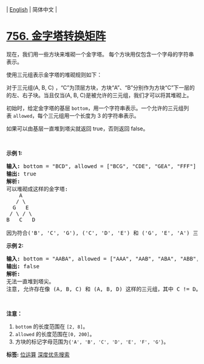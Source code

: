 | [English](README_EN.md) | 简体中文 |

# [756. 金字塔转换矩阵](https://leetcode-cn.com/problems/pyramid-transition-matrix)
<p>现在，我们用一些方块来堆砌一个金字塔。 每个方块用仅包含一个字母的字符串表示。</p>

<p>使用三元组表示金字塔的堆砌规则如下：</p>

<p>对于三元组(A, B, C) ，&ldquo;C&rdquo;为顶层方块，方块&ldquo;A&rdquo;、&ldquo;B&rdquo;分别作为方块&ldquo;C&rdquo;下一层的的左、右子块。当且仅当(A, B, C)是被允许的三元组，我们才可以将其堆砌上。</p>

<p>初始时，给定金字塔的基层&nbsp;<code>bottom</code>，用一个字符串表示。一个允许的三元组列表&nbsp;<code>allowed</code>，每个三元组用一个长度为 3 的字符串表示。</p>

<p>如果可以由基层一直堆到塔尖就返回 true，否则返回 false。</p>

<p>&nbsp;</p>

<p><strong>示例 1:</strong></p>

<pre><strong>输入:</strong> bottom = &quot;BCD&quot;, allowed = [&quot;BCG&quot;, &quot;CDE&quot;, &quot;GEA&quot;, &quot;FFF&quot;]
<strong>输出:</strong> true
<strong>解析:</strong>
可以堆砌成这样的金字塔:
    A
   / \
  G   E
 / \ / \
B   C   D

因为符合(&#39;B&#39;, &#39;C&#39;, &#39;G&#39;), (&#39;C&#39;, &#39;D&#39;, &#39;E&#39;) 和 (&#39;G&#39;, &#39;E&#39;, &#39;A&#39;) 三种规则。
</pre>

<p><strong>示例 2:</strong></p>

<pre><strong>输入:</strong> bottom = &quot;AABA&quot;, allowed = [&quot;AAA&quot;, &quot;AAB&quot;, &quot;ABA&quot;, &quot;ABB&quot;, &quot;BAC&quot;]
<strong>输出:</strong> false
<strong>解析:</strong>
无法一直堆到塔尖。
注意, 允许存在像 (A, B, C) 和 (A, B, D) 这样的三元组，其中 C != D。
</pre>

<p>&nbsp;</p>

<p><strong>注意：</strong></p>

<ol>
	<li><code>bottom</code> 的长度范围在&nbsp;<code>[2, 8]</code>。</li>
	<li><code>allowed</code> 的长度范围在<code>[0, 200]</code>。</li>
	<li>方块的标记字母范围为<code>{&#39;A&#39;, &#39;B&#39;, &#39;C&#39;, &#39;D&#39;, &#39;E&#39;, &#39;F&#39;, &#39;G&#39;}</code>。</li>
</ol>

**标签:**  [位运算](https://leetcode-cn.com/tag/bit-manipulation) [深度优先搜索](https://leetcode-cn.com/tag/depth-first-search) 